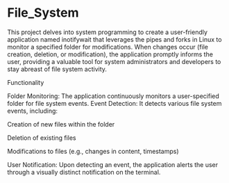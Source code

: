# File_System
This project delves into system programming to create a user-friendly application named inotifywait that leverages the pipes and forks in Linux to monitor a specified folder for modifications. When changes occur (file creation, deletion, or modification), the application promptly informs the user, providing a valuable tool for system administrators and developers to stay abreast of file system activity.

Functionality

Folder Monitoring: The application continuously monitors a user-specified folder for file system events.
Event Detection: It detects various file system events, including:

Creation of new files within the folder

Deletion of existing files

Modifications to files (e.g., changes in content, timestamps)

User Notification: Upon detecting an event, the application alerts the user through a visually distinct notification on the terminal.
